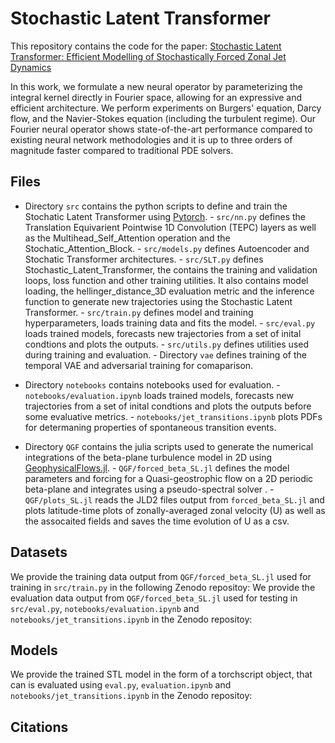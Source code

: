 # Stochastic Latent Transformer

This repository contains the code for the paper: [Stochastic Latent Transformer: Efficient Modelling of Stochastically Forced Zonal Jet Dynamics](https://arxiv.org/)

In this work, we formulate a new neural operator by parameterizing the integral kernel directly in Fourier space, allowing for an expressive and efficient architecture. 
We perform experiments on Burgers' equation, Darcy flow, and the Navier-Stokes equation (including the turbulent regime). 
Our Fourier neural operator shows state-of-the-art performance compared to existing neural network methodologies and it is up to three orders of magnitude faster compared to traditional PDE solvers.

## Files

 - Directory `src` contains the python scripts to define and train the Stochatic Latent Transformer using [Pytorch](https://github.com/pytorch/pytorch).
          - `src/nn.py` defines the Translation Equivarient Pointwise 1D Convolution (TEPC) layers as well as the Multihead_Self_Attention operation and the Stochatic_Attention_Block.
          - `src/models.py` defines Autoencoder and Stochatic Transformer architectures.
          - `src/SLT.py` defines Stochastic_Latent_Transformer, the contains the training and validation loops, loss function and other training utilities. It also contains model loading, the hellinger_distance_3D evaluation metric and the inference function to generate new trajectories using the Stochastic Latent Transformer.
          - `src/train.py` defines model and training hyperparameters, loads training data and fits the model.
          - `src/eval.py` loads trained models, forecasts new trajectories from a set of inital condtions and plots the outputs.
          - `src/utils.py` defines utilities used during training and evaluation.
          - Directory `vae` defines training of the temporal VAE and adversarial training for comaparison.

- Directory `notebooks` contains notebooks used for evaluation.
          - `notebooks/evaluation.ipynb` loads trained models, forecasts new trajectories from a set of inital condtions and plots the outputs before some evaluative metrics.
          - `notebooks/jet_transitions.ipynb` plots PDFs for determaning properties of spontaneous transition events.

- Directory `QGF` contains the julia scripts used to generate the numerical integrations of the beta-plane turbulence model in 2D using [GeophysicalFlows.jl](https://github.com/FourierFlows/GeophysicalFlows.jl).
          - `QGF/forced_beta_SL.jl` defines the model parameters and forcing for a Quasi-geostrophic flow on a 2D periodic beta-plane and integrates using a pseudo-spectral solver .
          - `QGF/plots_SL.jl` reads the JLD2 files output from `forced_beta_SL.jl` and plots latitude-time plots of zonally-averaged zonal velocity (U) as well as the assocaited fields and saves the time evolution of U as a csv.

## Datasets
We provide the training data output from `QGF/forced_beta_SL.jl` used for training in `src/train.py` in the following Zenodo repositoy:
We provide the evaluation data output from `QGF/forced_beta_SL.jl` used for testing in `src/eval.py`, `notebooks/evaluation.ipynb` and `notebooks/jet_transitions.ipynb` in the Zenodo repositoy:

## Models
We provide the trained STL model in the form of a torchscript object, that can is evaluated using `eval.py`, `evaluation.ipynb` and `notebooks/jet_transitions.ipynb` in the Zenodo repositoy:

## Citations

```
```

